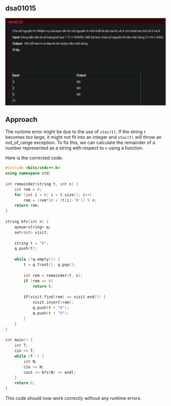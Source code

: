 ## dsa01015
![alt text](image.png)
## Approach
The runtime error might be due to the use of `stoi(t)`. If the string `t` becomes too large, it might not fit into an integer and `stoi(t)` will throw an out_of_range exception. To fix this, we can calculate the remainder of a number represented as a string with respect to `n` using a function.

Here is the corrected code:

```cpp
#include <bits/stdc++.h>
using namespace std;

int remainder(string t, int n) {
    int rem = 0;
    for (int i = 0; i < t.size(); i++)
        rem = (rem*10 + (t[i]-'0')) % n;
    return rem;
}

string bfs(int n) {
    queue<string> q;
    set<int> visit;

    string t = "9";
    q.push(t);

    while (!q.empty()) {
        t = q.front(); q.pop();

        int rem = remainder(t, n);
        if (rem == 0)
            return t;

        if(visit.find(rem) == visit.end()) {
            visit.insert(rem);
            q.push(t + "0");
            q.push(t + "9");
        }
    }
}

int main() {
    int T;
    cin >> T;
    while (T--) {
        int N;
        cin >> N;
        cout << bfs(N) << endl;
    }
    return 0;
}
```

This code should now work correctly without any runtime errors.